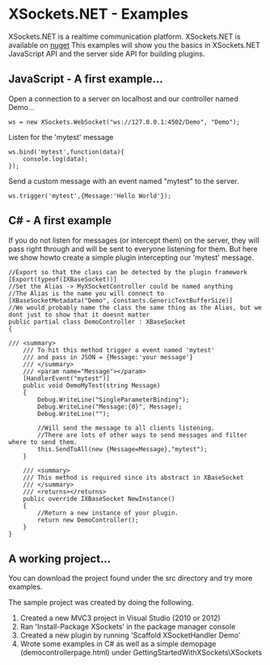 # XSockets.NET - Examples

XSockets.NET is a realtime communication platform.
XSockets.NET is available on [nuget](http://nuget.org/packages/xsockets)
This examples will show you the basics in XSockets.NET JavaScript API and the server side API for building plugins.

## JavaScript - A first example...

Open a connection to a server on localhost and our controller named Demo...
    
    ws = new XSockets.WebSocket("ws://127.0.0.1:4502/Demo", "Demo");
    

Listen for the 'mytest' message
    
    ws.bind('mytest',function(data){
        console.log(data);
    });
    
Send a custom message with an event named "mytest" to the server.
    
    ws.trigger('mytest',{Message:'Hello World'});
    
    
## C# - A first example

If you do not listen for messages (or intercept them) on the server, they will pass right through and will be sent to everyone listening for them.
But here we show howto create a simple plugin intercepting our 'mytest' message.

    //Export so that the class can be detected by the plugin framework
    [Export(typeof(IXBaseSocket))]
    //Set the Alias -> MyXSocketController could be named anything
    //The Alias is the name you will connect to
    [XBaseSocketMetadata("Demo", Constants.GenericTextBufferSize)]
    //We would probably name the class the same thing as the Alias, but we dont just to show that it doesnt matter
    public partial class DemoController : XBaseSocket
    {

	/// <summary>
        /// To hit this method trigger a event named 'mytest'
        /// and pass in JSON = {Message:'your message'}
        /// </summary>
        /// <param name="Message"></param>
        [HandlerEvent("mytest")]
        public void DemoMyTest(string Message)
        {
            Debug.WriteLine("SingleParameterBinding");
            Debug.WriteLine("Message:{0}", Message);
            Debug.WriteLine("");

            //Will send the message to all clients listening.
            //There are lots of other ways to send messages and filter where to send them.
            this.SendToAll(new {Message=Message},"mytest");
        }
     
        /// <summary>
        /// This method is required since its abstract in XBaseSocket
        /// </summary>
        /// <returns></returns>
        public override IXBaseSocket NewInstance()
        {
            //Return a new instance of your plugin.
            return new DemoController();
        }
    }

## A working project...

You can download the project found under the src directory and try more examples.

The sample project was created by doing the following.
 1. Created a new MVC3 project in Visual Studio (2010 or 2012)
 2. Ran 'Install-Package XSockets' in the package manager console
 3. Created a new plugin by running 'Scaffold XSocketHandler Demo'
 4. Wrote some examples in C# as well as a simple demopage (democontrollerpage.html) under GettingStartedWithXSockets\XSockets
